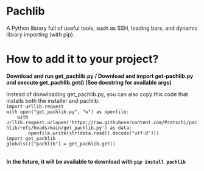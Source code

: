 # Pachlib
A Python library full of useful tools, such as SSH, loading bars, and dynamic library importing (with pip).

# How to add it to your project?
**Download and run get_pachlib.py / Download and import get-pachlib.py and execute get_pachlib.get() (See docstring for available args)**

Instead of donwloading get_pachlib.py, you can also copy this code that installs both the installer and pachlib:
<br>`import urllib.request`
<br>`with open("get_pachlib.py", "w") as openfile:`
<br>`    with urllib.request.urlopen('https://raw.githubusercontent.com/Pratschi/pachlib/refs/heads/main/get_pachlib.py') as data:`
<br>`        openfile.write(str(data.read().decode("utf-8")))`
<br>`import get_pachlib`
<br>`globals()["pachlib"] = get_pachlib.get()`

<br>**In the future, it will be available to download with `pip install pachlib`**
